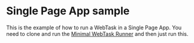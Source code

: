 # Single Page App sample

This is the example of how to run a WebTask in a Single Page App. You need to clone and run the [Minimal WebTask Runner](https://gist.github.com/mgonto/33377a90a318c2214f30) and then just run this.
